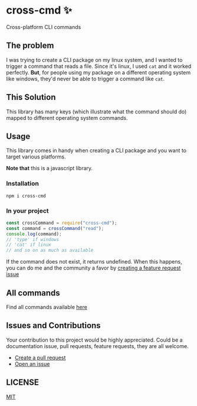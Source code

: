 # cross-cmd ✨

Cross-platform CLI commands

## The problem

I was trying to create a CLI package on my linux system, and I wanted to trigger a command that reads a file. Since it's linux, I used `cat` and it worked perfectly. **But**, for people using my package on a different operating system like windows, they'd never be able to trigger a command like `cat`.

## This Solution

This library has many keys (which illustrate what the command should do) mapped to different operating system commands.

## Usage

This library comes in handy when creating a CLI package and you want to target various platforms.

**Note that** this is a javascript library.

### Installation

```shell
npm i cross-cmd
```

### In your project

```js
const crossCommand = require("cross-cmd");
const command = crossCommand("read");
console.log(command);
// 'type' if windows
// 'cat' if linux
// and so on as much as available
```

If the command does not exist, it returns undefined. When this happens, you can do me and the community a favor by [creating a feature request issue](https://github.com/dillionmegida/cross-cmd/issues/new)

## All commands

Find all commands available [here](/src/allcommands.md)

## Issues and Contributions

Your contribution to this project would be highly appreciated. Could be a documentation issue, pull requests, feature requests, they are all welcome.

- [Create a pull request](https://github.com/dillionmegida/cross-cmd/pulls)
- [Open an issue](https://github.com/dillionmegida/cross-cmd/issues)

## LICENSE

[MIT](/LICENSE)
